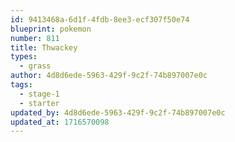 ```yaml
---
id: 9413468a-6d1f-4fdb-8ee3-ecf307f50e74
blueprint: pokemon
number: 811
title: Thwackey
types:
  - grass
author: 4d8d6ede-5963-429f-9c2f-74b897007e0c
tags:
  - stage-1
  - starter
updated_by: 4d8d6ede-5963-429f-9c2f-74b897007e0c
updated_at: 1716570098
---
```

